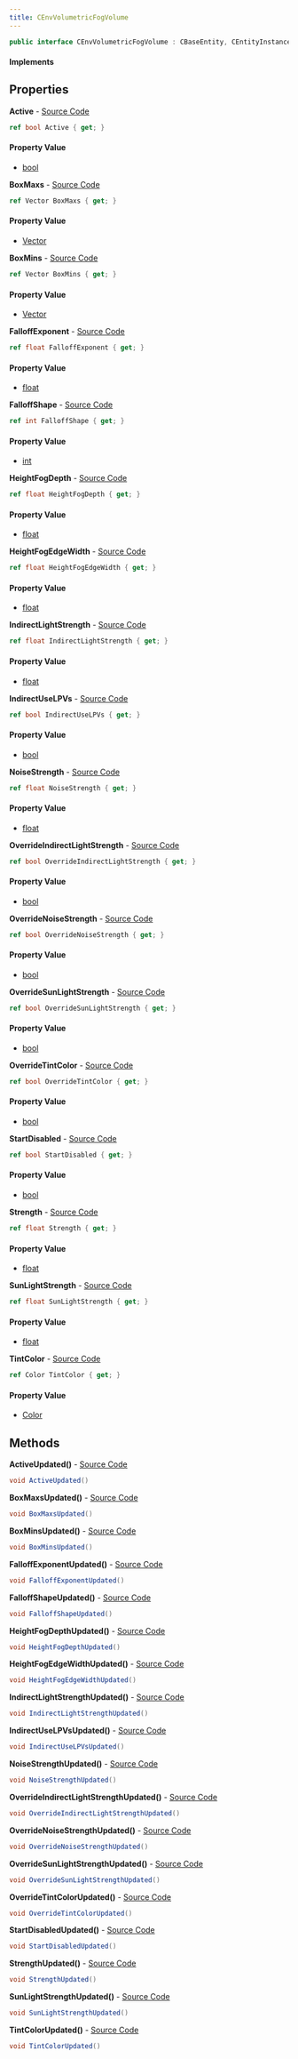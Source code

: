```yaml
---
title: CEnvVolumetricFogVolume
---
```


```csharp
public interface CEnvVolumetricFogVolume : CBaseEntity, CEntityInstance, ISchemaClass<CEntityInstance>, ISchemaClass<CBaseEntity>, ISchemaClass<CEnvVolumetricFogVolume>, ISchemaField, ISchemaClass, INativeHandle
```

#### Implements

## Properties

**Active** - [Source Code](https://github.com/swiftly-solution/swiftlys2/blob/master/managed/src/SwiftlyS2.Generated/Schemas/Interfaces/CEnvVolumetricFogVolume.cs#L16)

```csharp
ref bool Active { get; }
```

#### Property Value

- [bool](https://learn.microsoft.com/dotnet/api/system.boolean)

**BoxMaxs** - [Source Code](https://github.com/swiftly-solution/swiftlys2/blob/master/managed/src/SwiftlyS2.Generated/Schemas/Interfaces/CEnvVolumetricFogVolume.cs#L20)

```csharp
ref Vector BoxMaxs { get; }
```

#### Property Value

- [Vector](/docs/api/shared/natives/vector)

**BoxMins** - [Source Code](https://github.com/swiftly-solution/swiftlys2/blob/master/managed/src/SwiftlyS2.Generated/Schemas/Interfaces/CEnvVolumetricFogVolume.cs#L18)

```csharp
ref Vector BoxMins { get; }
```

#### Property Value

- [Vector](/docs/api/shared/natives/vector)

**FalloffExponent** - [Source Code](https://github.com/swiftly-solution/swiftlys2/blob/master/managed/src/SwiftlyS2.Generated/Schemas/Interfaces/CEnvVolumetricFogVolume.cs#L30)

```csharp
ref float FalloffExponent { get; }
```

#### Property Value

- [float](https://learn.microsoft.com/dotnet/api/system.single)

**FalloffShape** - [Source Code](https://github.com/swiftly-solution/swiftlys2/blob/master/managed/src/SwiftlyS2.Generated/Schemas/Interfaces/CEnvVolumetricFogVolume.cs#L28)

```csharp
ref int FalloffShape { get; }
```

#### Property Value

- [int](https://learn.microsoft.com/dotnet/api/system.int32)

**HeightFogDepth** - [Source Code](https://github.com/swiftly-solution/swiftlys2/blob/master/managed/src/SwiftlyS2.Generated/Schemas/Interfaces/CEnvVolumetricFogVolume.cs#L32)

```csharp
ref float HeightFogDepth { get; }
```

#### Property Value

- [float](https://learn.microsoft.com/dotnet/api/system.single)

**HeightFogEdgeWidth** - [Source Code](https://github.com/swiftly-solution/swiftlys2/blob/master/managed/src/SwiftlyS2.Generated/Schemas/Interfaces/CEnvVolumetricFogVolume.cs#L34)

```csharp
ref float HeightFogEdgeWidth { get; }
```

#### Property Value

- [float](https://learn.microsoft.com/dotnet/api/system.single)

**IndirectLightStrength** - [Source Code](https://github.com/swiftly-solution/swiftlys2/blob/master/managed/src/SwiftlyS2.Generated/Schemas/Interfaces/CEnvVolumetricFogVolume.cs#L36)

```csharp
ref float IndirectLightStrength { get; }
```

#### Property Value

- [float](https://learn.microsoft.com/dotnet/api/system.single)

**IndirectUseLPVs** - [Source Code](https://github.com/swiftly-solution/swiftlys2/blob/master/managed/src/SwiftlyS2.Generated/Schemas/Interfaces/CEnvVolumetricFogVolume.cs#L24)

```csharp
ref bool IndirectUseLPVs { get; }
```

#### Property Value

- [bool](https://learn.microsoft.com/dotnet/api/system.boolean)

**NoiseStrength** - [Source Code](https://github.com/swiftly-solution/swiftlys2/blob/master/managed/src/SwiftlyS2.Generated/Schemas/Interfaces/CEnvVolumetricFogVolume.cs#L40)

```csharp
ref float NoiseStrength { get; }
```

#### Property Value

- [float](https://learn.microsoft.com/dotnet/api/system.single)

**OverrideIndirectLightStrength** - [Source Code](https://github.com/swiftly-solution/swiftlys2/blob/master/managed/src/SwiftlyS2.Generated/Schemas/Interfaces/CEnvVolumetricFogVolume.cs#L46)

```csharp
ref bool OverrideIndirectLightStrength { get; }
```

#### Property Value

- [bool](https://learn.microsoft.com/dotnet/api/system.boolean)

**OverrideNoiseStrength** - [Source Code](https://github.com/swiftly-solution/swiftlys2/blob/master/managed/src/SwiftlyS2.Generated/Schemas/Interfaces/CEnvVolumetricFogVolume.cs#L50)

```csharp
ref bool OverrideNoiseStrength { get; }
```

#### Property Value

- [bool](https://learn.microsoft.com/dotnet/api/system.boolean)

**OverrideSunLightStrength** - [Source Code](https://github.com/swiftly-solution/swiftlys2/blob/master/managed/src/SwiftlyS2.Generated/Schemas/Interfaces/CEnvVolumetricFogVolume.cs#L48)

```csharp
ref bool OverrideSunLightStrength { get; }
```

#### Property Value

- [bool](https://learn.microsoft.com/dotnet/api/system.boolean)

**OverrideTintColor** - [Source Code](https://github.com/swiftly-solution/swiftlys2/blob/master/managed/src/SwiftlyS2.Generated/Schemas/Interfaces/CEnvVolumetricFogVolume.cs#L44)

```csharp
ref bool OverrideTintColor { get; }
```

#### Property Value

- [bool](https://learn.microsoft.com/dotnet/api/system.boolean)

**StartDisabled** - [Source Code](https://github.com/swiftly-solution/swiftlys2/blob/master/managed/src/SwiftlyS2.Generated/Schemas/Interfaces/CEnvVolumetricFogVolume.cs#L22)

```csharp
ref bool StartDisabled { get; }
```

#### Property Value

- [bool](https://learn.microsoft.com/dotnet/api/system.boolean)

**Strength** - [Source Code](https://github.com/swiftly-solution/swiftlys2/blob/master/managed/src/SwiftlyS2.Generated/Schemas/Interfaces/CEnvVolumetricFogVolume.cs#L26)

```csharp
ref float Strength { get; }
```

#### Property Value

- [float](https://learn.microsoft.com/dotnet/api/system.single)

**SunLightStrength** - [Source Code](https://github.com/swiftly-solution/swiftlys2/blob/master/managed/src/SwiftlyS2.Generated/Schemas/Interfaces/CEnvVolumetricFogVolume.cs#L38)

```csharp
ref float SunLightStrength { get; }
```

#### Property Value

- [float](https://learn.microsoft.com/dotnet/api/system.single)

**TintColor** - [Source Code](https://github.com/swiftly-solution/swiftlys2/blob/master/managed/src/SwiftlyS2.Generated/Schemas/Interfaces/CEnvVolumetricFogVolume.cs#L42)

```csharp
ref Color TintColor { get; }
```

#### Property Value

- [Color](/docs/api/shared/natives/color)

## Methods

**ActiveUpdated()** - [Source Code](https://github.com/swiftly-solution/swiftlys2/blob/master/managed/src/SwiftlyS2.Generated/Schemas/Interfaces/CEnvVolumetricFogVolume.cs#L52)

```csharp
void ActiveUpdated()
```

**BoxMaxsUpdated()** - [Source Code](https://github.com/swiftly-solution/swiftlys2/blob/master/managed/src/SwiftlyS2.Generated/Schemas/Interfaces/CEnvVolumetricFogVolume.cs#L54)

```csharp
void BoxMaxsUpdated()
```

**BoxMinsUpdated()** - [Source Code](https://github.com/swiftly-solution/swiftlys2/blob/master/managed/src/SwiftlyS2.Generated/Schemas/Interfaces/CEnvVolumetricFogVolume.cs#L53)

```csharp
void BoxMinsUpdated()
```

**FalloffExponentUpdated()** - [Source Code](https://github.com/swiftly-solution/swiftlys2/blob/master/managed/src/SwiftlyS2.Generated/Schemas/Interfaces/CEnvVolumetricFogVolume.cs#L59)

```csharp
void FalloffExponentUpdated()
```

**FalloffShapeUpdated()** - [Source Code](https://github.com/swiftly-solution/swiftlys2/blob/master/managed/src/SwiftlyS2.Generated/Schemas/Interfaces/CEnvVolumetricFogVolume.cs#L58)

```csharp
void FalloffShapeUpdated()
```

**HeightFogDepthUpdated()** - [Source Code](https://github.com/swiftly-solution/swiftlys2/blob/master/managed/src/SwiftlyS2.Generated/Schemas/Interfaces/CEnvVolumetricFogVolume.cs#L60)

```csharp
void HeightFogDepthUpdated()
```

**HeightFogEdgeWidthUpdated()** - [Source Code](https://github.com/swiftly-solution/swiftlys2/blob/master/managed/src/SwiftlyS2.Generated/Schemas/Interfaces/CEnvVolumetricFogVolume.cs#L61)

```csharp
void HeightFogEdgeWidthUpdated()
```

**IndirectLightStrengthUpdated()** - [Source Code](https://github.com/swiftly-solution/swiftlys2/blob/master/managed/src/SwiftlyS2.Generated/Schemas/Interfaces/CEnvVolumetricFogVolume.cs#L62)

```csharp
void IndirectLightStrengthUpdated()
```

**IndirectUseLPVsUpdated()** - [Source Code](https://github.com/swiftly-solution/swiftlys2/blob/master/managed/src/SwiftlyS2.Generated/Schemas/Interfaces/CEnvVolumetricFogVolume.cs#L56)

```csharp
void IndirectUseLPVsUpdated()
```

**NoiseStrengthUpdated()** - [Source Code](https://github.com/swiftly-solution/swiftlys2/blob/master/managed/src/SwiftlyS2.Generated/Schemas/Interfaces/CEnvVolumetricFogVolume.cs#L64)

```csharp
void NoiseStrengthUpdated()
```

**OverrideIndirectLightStrengthUpdated()** - [Source Code](https://github.com/swiftly-solution/swiftlys2/blob/master/managed/src/SwiftlyS2.Generated/Schemas/Interfaces/CEnvVolumetricFogVolume.cs#L67)

```csharp
void OverrideIndirectLightStrengthUpdated()
```

**OverrideNoiseStrengthUpdated()** - [Source Code](https://github.com/swiftly-solution/swiftlys2/blob/master/managed/src/SwiftlyS2.Generated/Schemas/Interfaces/CEnvVolumetricFogVolume.cs#L69)

```csharp
void OverrideNoiseStrengthUpdated()
```

**OverrideSunLightStrengthUpdated()** - [Source Code](https://github.com/swiftly-solution/swiftlys2/blob/master/managed/src/SwiftlyS2.Generated/Schemas/Interfaces/CEnvVolumetricFogVolume.cs#L68)

```csharp
void OverrideSunLightStrengthUpdated()
```

**OverrideTintColorUpdated()** - [Source Code](https://github.com/swiftly-solution/swiftlys2/blob/master/managed/src/SwiftlyS2.Generated/Schemas/Interfaces/CEnvVolumetricFogVolume.cs#L66)

```csharp
void OverrideTintColorUpdated()
```

**StartDisabledUpdated()** - [Source Code](https://github.com/swiftly-solution/swiftlys2/blob/master/managed/src/SwiftlyS2.Generated/Schemas/Interfaces/CEnvVolumetricFogVolume.cs#L55)

```csharp
void StartDisabledUpdated()
```

**StrengthUpdated()** - [Source Code](https://github.com/swiftly-solution/swiftlys2/blob/master/managed/src/SwiftlyS2.Generated/Schemas/Interfaces/CEnvVolumetricFogVolume.cs#L57)

```csharp
void StrengthUpdated()
```

**SunLightStrengthUpdated()** - [Source Code](https://github.com/swiftly-solution/swiftlys2/blob/master/managed/src/SwiftlyS2.Generated/Schemas/Interfaces/CEnvVolumetricFogVolume.cs#L63)

```csharp
void SunLightStrengthUpdated()
```

**TintColorUpdated()** - [Source Code](https://github.com/swiftly-solution/swiftlys2/blob/master/managed/src/SwiftlyS2.Generated/Schemas/Interfaces/CEnvVolumetricFogVolume.cs#L65)

```csharp
void TintColorUpdated()
```

